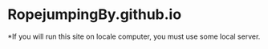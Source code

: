 # RopejumpingBy.github.io
*If you will run this site on locale computer, you must use some local server.
